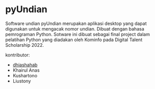 # pyUndian
Software undian pyUndian merupakan aplikasi desktop yang dapat digunakan untuk mengacak nomor undian. Dibuat dengan bahasa pemrograman Python.
Sotware ini dibuat sebagai final project dalam pelatihan Python yang diadakan oleh Kominfo pada Digital Talent Scholarship 2022.  

kontributor: 
 - <a href="https://github.com/dhiashahab">dhiashahab</a>
 - Khairul Anas
 - Kushartono
 - Liustony


